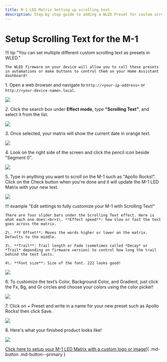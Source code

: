 ```yaml
---
title: M-1 LED Matrix Setting up scrolling text
description: Step by step guide to adding a WLED Preset for custom scrolling text on the M-1 LED Matrix!
---
```

# Setup Scrolling Text for the M-1

!!! tip "You can set multiple different custom scrolling text as presets in WLED."

    The WLED firmware on your device will allow you to call these presets in automations or make buttons to control them on your Home Assistant dashboard!

1\. Open a web browser and navigate to `http://<your-ip-address>` or `http://<your-device-name>.local`.

![](../../../assets/m-1-wled-gui.png)

2\. Click the search box under **Effect mode**, type **"Scrolling Text"**, and select it from the list.

![](../../../assets/m-1-wled-choose-scrolling-text.png)

3\. Once selected, your matrix will show the current date in orange text.

![](../../../assets/m-1-scrolling-text-stock-text.jpg)

4\. Look on the right side of the screen and click the pencil icon beside "Segment 0".

![](../../../assets/m-1-wled-scrolling-text-edit-segment-name.png)

5\. Type in anything you want to scroll on the M-1 such as "Apollo Rocks!". Click on the Check button when you're done and it will update the M-1 LED Matrix with your new text.

![](../../../assets/m-1-wled-scrolling-text-check-box-to-save-scrolling-text.png)

!!! example "Edit settings to fully customize your M-1 with Scrolling Text!"

    There are four slider bars under the Scrolling Text effect. Here is what each one does:<br>1\. **Effect speed**: how slow or fast the text goes across the matrix.

    2\. **Y Offset**: Moves the words higher or lower on the matrix. Defaults to the middle.

    3\. **Trail**: Trail length or Fade (sometimes called *Decay* or *Trail* depending on firmware version) to control how long the trail behind the text lasts.

    4\. **Font size**: Size of the font. 222 looks good!

![](../../../assets/m-1-wled-scrolling-text-effect-sliders.png)

6\. To customize the text’s Color, Background Color, and Gradient, just click the Fx, Bg, and Gr circles and choose your colors using the color picker!

![](../../../assets/m-1-matrix-scrolling-text-example-fx-bg-gr-gif.gif)

7\. Click on + Preset and write in a name for your new preset such as Apollo Rocks! then click Save.

![](../../../assets/m-1-matrix-scrolling-text-example-preset-save.gif)

8\. Here's what your finished product looks like!

![](../../../assets/m-1-scrolling-text-finished-example-gif.webp)

[Click here to setup your M-1 LED Matrix with a custom logo or image!](https://wiki.apolloautomation.com/products/m1/examples/create-logo-image/){      .md-button .md-button--primary }